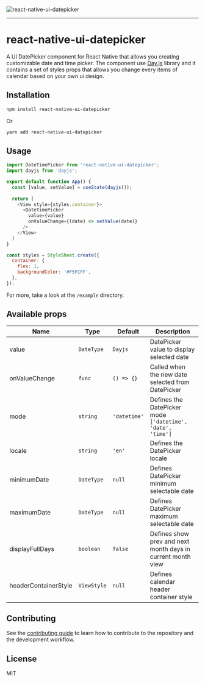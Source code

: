 ![react-native-ui-datepicker](https://user-images.githubusercontent.com/7857656/227187674-93012672-495d-4955-b4d3-46c3d016684e.jpg)

---

# react-native-ui-datepicker

A UI DatePicker component for React Native that allows you creating customizable date and time picker. The component use [Day.js](https://day.js.org/) library and it contains a set of styles props that allows you change every items of calendar based on your own ui design.

## Installation

```sh
npm install react-native-ui-datepicker
```

Or

```sh
yarn add react-native-ui-datepicker
```

## Usage

```js
import DateTimePicker from 'react-native-ui-datepicker';
import dayjs from 'dayjs';

export default function App() {
  const [value, setValue] = useState(dayjs());
  
  return (
    <View style={styles.container}>
      <DateTimePicker
        value={value}
        onValueChange={(date) => setValue(date)}
      />
    </View>
  )
}

const styles = StyleSheet.create({
  container: {
    flex: 1,
    backgroundColor: '#F5FCFF',
  },
});
```

For more, take a look at the `/example` directory.

## Available props

| Name                     | Type                  |   Default           | Description                                                                |
| ------------------------ | --------------------- | ------------------- | ---------------------------------------------------------------------------- |
| value                    | `DateType`            | `Dayjs`             | DatePicker value to display selected date                                    |
| onValueChange            | `func`                | `() => {}`          | Called when the new date selected from DatePicker                            |
| mode                     | `string`              | `'datetime'`        | Defines the DatePicker mode `['datetime', 'date', 'time']`                   |
| locale                   | `string`              | `'en'`              | Defines the DatePicker locale                                                |
| minimumDate              | `DateType`            | `null`              | Defines DatePicker minimum selectable date                                   |
| maximumDate              | `DateType`            | `null`              | Defines DatePicker maximum selectable date                                   |
| displayFullDays          | `boolean`             | `false`             | Defines show prev and next month days in current month view                  |
| headerContainerStyle     | `ViewStyle`           | `null`              | Defines calendar header container style                                      |


## Contributing

See the [contributing guide](CONTRIBUTING.md) to learn how to contribute to the repository and the development workflow.

## License

MIT
